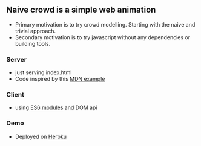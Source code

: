 ## Naive crowd is a simple web animation

- Primary motivation is to try crowd modelling. Starting with the naive and trivial approach.
- Secondary motivation is to try javascript without any dependencies or building tools.

### Server
- just serving index.html
- Code inspired by this [MDN example](https://developer.mozilla.org/en-US/docs/Learn/Server-side/Node_server_without_framework#Example)

### Client
- using [ES6 modules](https://v8.dev/features/modules) and DOM api


### Demo
- Deployed on [Heroku](https://kovaja-naive-crowd.herokuapp.com/)